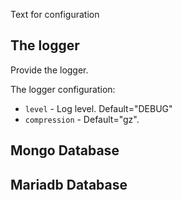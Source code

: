 Text for configuration

## The logger
Provide the logger.

The logger configuration:

- `level` - Log level. Default="DEBUG"
- `compression` - Default="gz".

## Mongo Database


## Mariadb Database